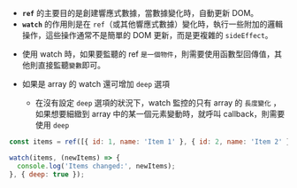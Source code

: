 - **`ref`** 的主要目的是創建響應式數據，當數據變化時，自動更新 DOM。
- **`watch`** 的作用則是在 `ref`（或其他響應式數據）變化時，執行一些附加的邏輯操作，這些操作通常不是簡單的 DOM 更新，而是更複雜的 `sideEffect`。

+ 使用 watch 時，如果要監聽的 ref `是一個物件`，則需要使用函數型回傳值，其他則直接監聽`變數`即可。

+ 如果是 array 的 watch 還可增加 `deep` 選項 
	+ 在沒有設定 `deep` 選項的狀況下，watch 監控的只有 array 的 `長度變化` ，如果想要細緻到 array 中的某一個元素變動時，就呼叫 callback，則需要使用 `deep`

```js
const items = ref([{ id: 1, name: 'Item 1' }, { id: 2, name: 'Item 2' }]);

watch(items, (newItems) => {
  console.log('Items changed:', newItems);
}, { deep: true });

```

